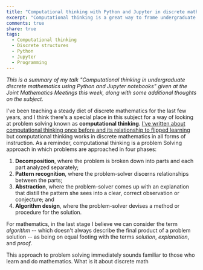 ```yaml
---
title: "Computational thinking with Python and Jupyter in discrete mathematics"
excerpt: "Computational thinking is a great way to frame undergraduate mathematical work, and the combination of Python and Jupyter is a great platform for it. Some thoughts from my presentation at the Joint Mathematics Meetings."
comments: true
share: true
tags:
  - Computational thinking
  - Discrete structures
  - Python
  - Jupyter
  - Programming
---
```


_This is a summary of my talk "Computational thinking in undergraduate discrete mathematics using Python and Jupyter notebooks" given at the Joint Mathematics Meetings this week, along with some additional thoughts on the subject._ 

I've been teaching a steady diet of discrete mathematics for the last few years, and I think there's a special place in this subject for a way of looking at problem solving known as __computational thinking__. [I've written about computational thinking once before and its relationship to flipped learning](http://rtalbert.org/blog/2015/computational-thinking-guided-practice) but computational thinking works in discrete mathematics in all forms of instruction. As a reminder, computational thinking is a problem Solving approach in which problems are approached in four phases:

1. **Decomposition**, where the problem is broken down into parts and each part analyzed separately;
2. **Pattern recognition**, where the problem-solver discerns relationships between the parts;
3. **Abstraction**, where the problem-solver comes up with an explanation that distill the pattern she sees into a clear, correct observation or conjecture; and 
4. **Algorithm design**, where the problem-solver devises a method or procedure for the solution. 

For mathematics, in the last stage I believe we can consider the term _algorithm_ -- which doesn't always describe the final product of a problem solution -- as being on equal footing with the terms _solution_, _explanation_, and _proof_. 

This approach to problem solving immediately sounds familiar to those who learn and do mathematics. What is it about discrete math
